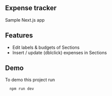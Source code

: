 ## Expense tracker

Sample Next.js app

## Features

- Edit labels & budgets of Sections
- Insert / update (dblclick) expenses in Sections

## Demo

To demo this project run

```bash
  npm run dev
```

